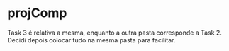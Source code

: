 # projComp

Task 3 é relativa a mesma, enquanto a outra pasta corresponde a Task 2. Decidi depois colocar tudo na mesma pasta para facilitar.

